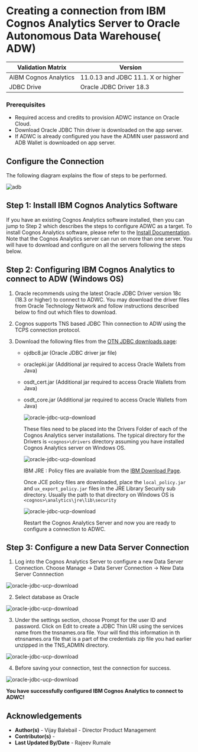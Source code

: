 # Creating a connection from IBM Cognos Analytics Server to Oracle Autonomous Data Warehouse( ADW)


| Validation Matrix  | Version  |
| ------------- | ------------- |
| AIBM Cognos  Analytics  | 11.0.13  and JDBC 11.1. X or  higher  |
| JDBC Drive  | Oracle JDBC Driver 18.3  |

### **Prerequisites**

- Required access and credits to provision ADWC instance on Oracle Cloud.
- Download Oracle JDBC Thin driver is downloaded on the app server.
- If ADWC is already configured you have the ADMIN user password and ADB Wallet is downloaded on app server.


## **Configure the Connection**

The following diagram explains the flow of steps to be performed.

![adb](./images/ibm-cognos-connector-diagram.png)


## Step 1: Install IBM Cognos Analytics Software

If you have an existing Cognos Analytics software installed, then you can jump to Step 2 which
describes the steps to configure ADWC as a target.
To install Cognos Analytics software, please refer to the [Install Documentation](https://www.ibm.com/support/knowledgecenter/SSEP7J_11.0.0/com.ibm.swg.ba.cognos.cbi.doc/manuals.html).
Note that the Cognos Analytics server can run on more than one server. You will have to
download and configure on all the servers following the steps below.

## Step 2: Configuring IBM Cognos Analytics to connect to ADW (Windows OS)


1. Oracle recommends using the latest Oracle JDBC Driver version 18c (18.3 or higher) to
connect to ADWC. You may download the driver files from Oracle Technology Network
and follow instructions described below to find out which files to download.

2. Cognos supports TNS based JDBC Thin connection to ADW using the TCPS connection
protocol.

3. Download the following files from the [OTN JDBC downloads page](https://www.oracle.com/database/technologies/appdev/jdbc-ucp-183-downloads.html):

    - ojdbc8.jar (Oracle JDBC driver jar file)
    - oraclepki.jar (Additional jar required to access Oracle Wallets from Java)
    - osdt_cert.jar (Additional jar required to access Oracle Wallets from Java)
    - osdt_core.jar (Additional jar required to access Oracle Wallets from Java)

      ![oracle-jdbc-ucp-download](./images/oracle-jdbc-ucp-download.png)

      These files need to be placed into the Drivers Folder of each of the Cognos Analytics server installations. The typical directory for the Drivers is `<cognos>\drivers` directory assuming you have installed Cognos Analytics server on Windows OS.  

      ![oracle-jdbc-ucp-download](./images/file-copy-location.png)

      IBM  JRE : Policy files are available from the [IBM Download Page](https://www.ibm.com/docs/en/iis/11.7?topic=certificates-downloading-installing-unrestricted-jce-policy-files).

      Once JCE policy files are downloaded, place the `local_policy.jar` and `ux_export_policy.jar` files in the JRE Library Security sub directory. Usually the path to that directory on Windows OS is `<cognos>\analytics\jre\lib\security`

      ![oracle-jdbc-ucp-download](./images/ibm-jre-files-location.png)

      Restart the Cognos Analytics Server and now you are ready to configure a connection to ADWC.

## Step 3: Configure a new Data Server Connection

1. Log into the Cognos Analytics Server to configure a new Data Server Connection. Choose  Manage -> Data Server Connection -> New Data Server Connnection

  ![oracle-jdbc-ucp-download](./images/new-data-server-connection.png)

2. Select database as Oracle

  ![oracle-jdbc-ucp-download](./images/select-database-as-oracle.png)

3. Under the settings section, choose Prompt for the user ID and password. Click on Edit to create a JDBC Thin URI using the services name from the tnsnames.ora file. Your will find this information in th etnsnames.ora file that is a part of the credentials zip file you had earlier unzipped in the TNS_ADMIN directory.

  ![oracle-jdbc-ucp-download](./images/select-prompt-userid-and-password.png)

4. Before saving your connection, test the connection for success.

  ![oracle-jdbc-ucp-download](./images/test-connection.png)


**You have successfully configured IBM Cognos Analytics to connect to ADWC!**


## **Acknowledgements**
* **Author(s)** - Vijay Balebail - Director Product Management
* **Contributor(s)** -
* **Last Updated By/Date** -  Rajeev Rumale
